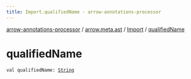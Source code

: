 ```yaml
---
title: Import.qualifiedName - arrow-annotations-processor
---
```


[arrow-annotations-processor](../../index.html) / [arrow.meta.ast](../index.html) / [Import](index.html) / [qualifiedName](./qualified-name.html)

# qualifiedName

`val qualifiedName: `[`String`](https://kotlinlang.org/api/latest/jvm/stdlib/kotlin/-string/index.html)